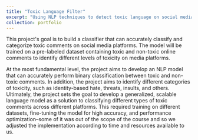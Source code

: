 ```yaml
---
title: "Toxic Language Filter"
excerpt: "Using NLP techniques to detect toxic language on social media <br/><img src='/images/final_poster.png'>"
collection: portfolio
---
```


This project's goal is to build a classifier that can accurately classify and categorize toxic comments on social media platforms. The model will be trained on a pre-labeled dataset containing toxic and non-toxic online comments to identify different levels of toxicity on media platforms.

At the most fundamental level, the project aims to develop an NLP model that can accurately perform binary classification between toxic and non-toxic comments. In addition, the project aims to identify different categories of toxicity, such as identity-based hate, threats, insults, and others. Ultimately, the project sets the goal to develop a generalized, scalable language model as a solution to classifying different types of toxic comments across different platforms. This required training on different datasets, fine-tuning the model for high accuracy, and performance optimization–some of it was out of the scope of the course and so we adjusted the implementation according to time and resources available to us. 

